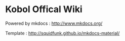 # Kobol Offical Wiki

Powered by mkdocs : http://www.mkdocs.org/

Template : http://squidfunk.github.io/mkdocs-material/
